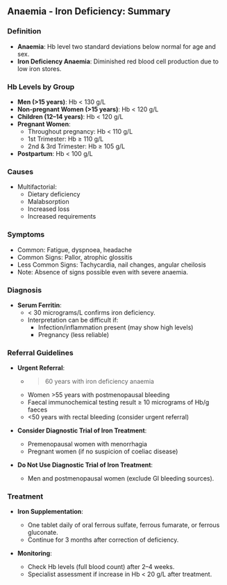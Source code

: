## Anaemia - Iron Deficiency: Summary

### Definition
- **Anaemia**: Hb level two standard deviations below normal for age and sex.
- **Iron Deficiency Anaemia**: Diminished red blood cell production due to low iron stores.

### Hb Levels by Group
- **Men (>15 years)**: Hb < 130 g/L
- **Non-pregnant Women (>15 years)**: Hb < 120 g/L
- **Children (12–14 years)**: Hb < 120 g/L
- **Pregnant Women**: 
  - Throughout pregnancy: Hb < 110 g/L
  - 1st Trimester: Hb ≥ 110 g/L
  - 2nd & 3rd Trimester: Hb ≥ 105 g/L
- **Postpartum**: Hb < 100 g/L

### Causes
- Multifactorial: 
  - Dietary deficiency
  - Malabsorption
  - Increased loss
  - Increased requirements

### Symptoms
- Common: Fatigue, dyspnoea, headache
- Common Signs: Pallor, atrophic glossitis
- Less Common Signs: Tachycardia, nail changes, angular cheilosis
- Note: Absence of signs possible even with severe anaemia.

### Diagnosis
- **Serum Ferritin**: 
  - < 30 micrograms/L confirms iron deficiency.
  - Interpretation can be difficult if:
    - Infection/inflammation present (may show high levels)
    - Pregnancy (less reliable)

### Referral Guidelines
- **Urgent Referral**:
  - >60 years with iron deficiency anaemia
  - Women >55 years with postmenopausal bleeding
  - Faecal immunochemical testing result ≥ 10 micrograms of Hb/g faeces
  - <50 years with rectal bleeding (consider urgent referral)
  
- **Consider Diagnostic Trial of Iron Treatment**:
  - Premenopausal women with menorrhagia
  - Pregnant women (if no suspicion of coeliac disease)
  
- **Do Not Use Diagnostic Trial of Iron Treatment**:
  - Men and postmenopausal women (exclude GI bleeding sources).

### Treatment
- **Iron Supplementation**: 
  - One tablet daily of oral ferrous sulfate, ferrous fumarate, or ferrous gluconate.
  - Continue for 3 months after correction of deficiency.
  
- **Monitoring**:
  - Check Hb levels (full blood count) after 2–4 weeks.
  - Specialist assessment if increase in Hb < 20 g/L after treatment.